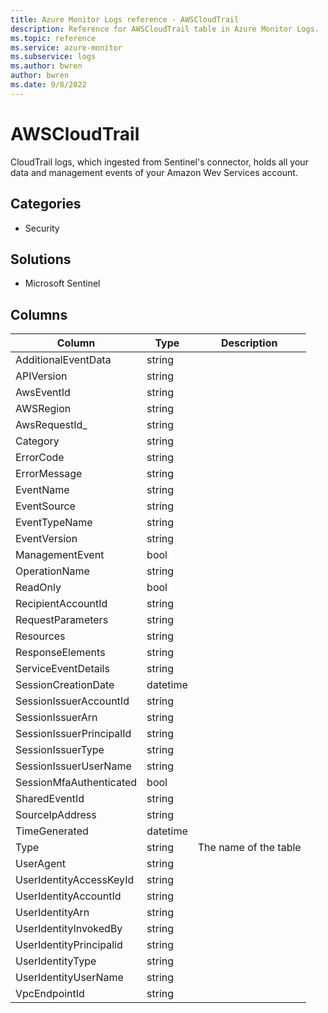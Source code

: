 ```yaml
---
title: Azure Monitor Logs reference - AWSCloudTrail
description: Reference for AWSCloudTrail table in Azure Monitor Logs.
ms.topic: reference
ms.service: azure-monitor
ms.subservice: logs
ms.author: bwren
author: bwren
ms.date: 9/8/2022
---
```


# AWSCloudTrail

 CloudTrail logs, which ingested from Sentinel's connector, holds all your data and management events of your Amazon Wev Services account.

## Categories

- Security
## Solutions

- Microsoft Sentinel




## Columns

| Column | Type | Description |
| --- | --- | --- |
| AdditionalEventData | string |  |
| APIVersion | string |  |
| AwsEventId | string |  |
| AWSRegion | string |  |
| AwsRequestId_ | string |  |
| Category | string |  |
| ErrorCode | string |  |
| ErrorMessage | string |  |
| EventName | string |  |
| EventSource | string |  |
| EventTypeName | string |  |
| EventVersion | string |  |
| ManagementEvent | bool |  |
| OperationName | string |  |
| ReadOnly | bool |  |
| RecipientAccountId | string |  |
| RequestParameters | string |  |
| Resources | string |  |
| ResponseElements | string |  |
| ServiceEventDetails | string |  |
| SessionCreationDate | datetime |  |
| SessionIssuerAccountId | string |  |
| SessionIssuerArn | string |  |
| SessionIssuerPrincipalId | string |  |
| SessionIssuerType | string |  |
| SessionIssuerUserName | string |  |
| SessionMfaAuthenticated | bool |  |
| SharedEventId | string |  |
| SourceIpAddress | string |  |
| TimeGenerated | datetime |  |
| Type | string | The name of the table |
| UserAgent | string |  |
| UserIdentityAccessKeyId | string |  |
| UserIdentityAccountId | string |  |
| UserIdentityArn | string |  |
| UserIdentityInvokedBy | string |  |
| UserIdentityPrincipalid | string |  |
| UserIdentityType | string |  |
| UserIdentityUserName | string |  |
| VpcEndpointId | string |  |

